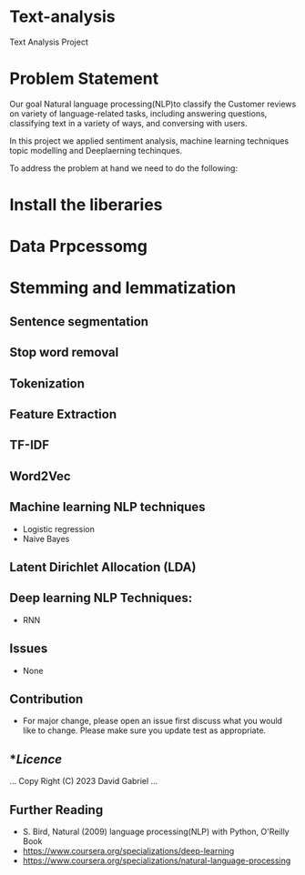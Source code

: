 # Text-analysis
Text Analysis Project 

# **Problem Statement**

Our goal Natural language processing(NLP)to classify the Customer reviews on variety of language-related tasks, including answering questions, classifying text in a variety of ways, and conversing with users.

In this project we applied sentiment analysis, machine learning techniques topic modelling and Deeplaerning techinques.

To address the problem at hand we need to do the following:

# **Install the liberaries**

# **Data Prpcessomg**

# **Stemming and lemmatization**

## **Sentence segmentation**

## **Stop word removal**

## **Tokenization**

## **Feature Extraction**


## **TF-IDF**

## **Word2Vec**

## **Machine learning NLP techniques**
 - Logistic regression
 - Naive Bayes
## **Latent Dirichlet Allocation (LDA)**

## **Deep learning NLP Techniques:**  
   - RNN
   
## **Issues**
  - None
## **Contribution**
   -  For major change, please open an issue first discuss what you would like to change. Please make sure you update test as appropriate.
## **Licence*
...
Copy Right (C) 2023 David Gabriel
...

## **Further Reading**
  - S. Bird, Natural (2009) language processing(NLP) with Python, O'Reilly Book
  - https://www.coursera.org/specializations/deep-learning
  - https://www.coursera.org/specializations/natural-language-processing
